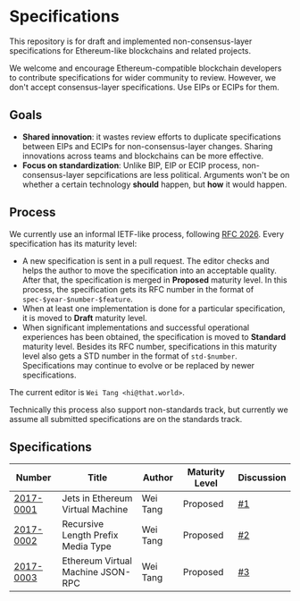 # Specifications

This repository is for draft and implemented non-consensus-layer
specifications for Ethereum-like blockchains and related projects.

We welcome and encourage Ethereum-compatible blockchain developers to
contribute specifications for wider community to review. However, we
don't accept consensus-layer specifications. Use EIPs or ECIPs for
them.

## Goals

* **Shared innovation**: it wastes review efforts to duplicate
  specifications between EIPs and ECIPs for non-consensus-layer
  changes. Sharing innovations across teams and blockchains can be
  more effective.
* **Focus on standardization**: Unlike BIP, EIP or ECIP process,
  non-consensus-layer sepcifications are less political. Arguments
  won't be on whether a certain technology **should** happen, but
  **how** it would happen.
  
## Process

We currently use an informal IETF-like process, following [RFC
2026](https://www.ietf.org/rfc/rfc2026.txt). Every specification has
its maturity level:

* A new specification is sent in a pull request. The editor checks and
  helps the author to move the specification into an acceptable
  quality. After that, the specification is merged in **Proposed**
  maturity level. In this process, the specification gets its RFC
  number in the format of `spec-$year-$number-$feature`.
* When at least one implementation is done for a particular
  specification, it is moved to **Draft** maturity level.
* When significant implementations and successful operational
  experiences has been obtained, the specification is moved to
  **Standard** maturity level. Besides its RFC number, specifications
  in this maturity level also gets a STD number in the format of
  `std-$number`. Specifications may continue to evolve or be replaced
  by newer specifications.

The current editor is `Wei Tang <hi@that.world>`.

Technically this process also support non-standards track, but
currently we assume all submitted specifications are on the standards
track.

## Specifications

| Number                                              | Title                              | Author   | Maturity Level | Discussion                                     |
|-----------------------------------------------------|------------------------------------|----------|----------------|------------------------------------------------|
| [2017-0001](specs/spec-2017-0001-evm-jets.md)       | Jets in Ethereum Virtual Machine   | Wei Tang | Proposed       | [#1](https://github.com/ethoxy/specs/issues/1) |
| [2017-0002](specs/spec-2017-0002-rlp-media-type.md) | Recursive Length Prefix Media Type | Wei Tang | Proposed       | [#2](https://github.com/ethoxy/specs/issues/2) |
| [2017-0003](specs/spec-2017-0003-evmjson.md)        | Ethereum Virtual Machine JSON-RPC  | Wei Tang | Proposed       | [#3](https://github.com/ethoxy/specs/issues/3) |
